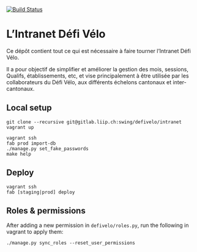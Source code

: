 [![Build Status](https://travis-ci.org/defivelo/db.svg?branch=master)](https://travis-ci.org/defivelo/db)

# L’Intranet Défi Vélo

Ce dépôt contient tout ce qui est nécessaire à faire tourner l’Intranet Défi Vélo.

Il a pour objectif de simplifier et améliorer la gestion des mois, sessions,
Qualifs, établissements, etc, et vise principalement à être utilisée par
les collaborateurs du Défi Vélo, aux différents échelons cantonaux et
inter-cantonaux.

## Local setup
```
git clone --recursive git@gitlab.liip.ch:swing/defivelo/intranet
vagrant up
```

```
vagrant ssh
fab prod import-db
./manage.py set_fake_passwords
make help
```

## Deploy
```
vagrant ssh
fab [staging|prod] deploy
```

## Roles & permissions
After adding a new permission in `defivelo/roles.py`, run the following in vagrant to apply them:
```
./manage.py sync_roles --reset_user_permissions
```
